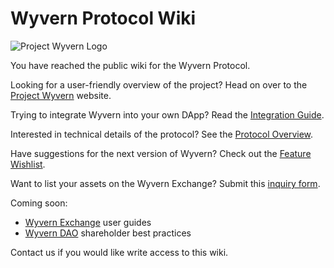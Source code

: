 # Wyvern Protocol Wiki

![Project Wyvern Logo](https://media.githubusercontent.com/media/ProjectWyvern/wyvern-branding/master/logo/logo-square-red-transparent-200x200.png?raw=true "Project Wyvern Logo")

You have reached the public wiki for the Wyvern Protocol.

Looking for a user-friendly overview of the project? Head on over to the [Project Wyvern](https://projectwyvern.com) website.

Trying to integrate Wyvern into your own DApp? Read the [Integration Guide](integration-guide).

Interested in technical details of the protocol? See the [Protocol Overview](protocol-overview).

Have suggestions for the next version of Wyvern? Check out the [Feature Wishlist](feature-wishlist).

Want to list your assets on the Wyvern Exchange? Submit this [inquiry form](https://exchange.projectwyvern.com/inquire).

Coming soon:

* [Wyvern Exchange](wyvern-exchange) user guides
* [Wyvern DAO](wyvern-dao) shareholder best practices

Contact us if you would like write access to this wiki.